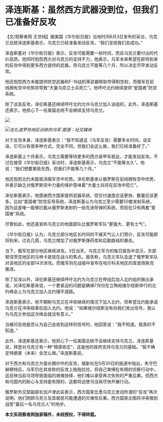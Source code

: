 

# 泽连斯基：虽然西方武器没到位，但我们已准备好反攻

【文/观察者网 王世纯】据美国《华尔街日报》当地时间6月3日发布的采访，乌克兰总统泽连斯基表示，乌克兰已经准备发动反攻，“我们坚信我们会成功。”

泽连斯基对《华尔街日报》表示，反攻可能需要一些时间，而且乌克兰要付出的代价高昂。他同时抱怨西方对乌克兰的支持不力，他表示，乌军本来希望在即将到来的反攻中得到更多西方提供的武器，但乌克兰不能等几个月，所以决定尽早发动反攻。

他还抱怨西方未能提供防空武器和F-16战机等武器帮助夺得制空权，而俄军在前线拥有空中优势将导致“大量乌克兰士兵死亡”。他呼吁北约继续提供“爱国者”防空系统。

除了谈及反攻，泽伦斯基还继续呼吁北约允许乌克兰加入该组织。此外，泽连斯基还表示，他担心下一任美国总统不会继续支持乌克兰。

![](https://inews.gtimg.com/newsapp_bt/0/15802898478/1000)

![](https://inews.gtimg.com/newsapp_bt/0/15802898479/1000)_在扎波罗热地区训练的乌军
图源：社交媒体_

对于反攻本身，泽连斯基表示：“我不知道这（乌军反攻）需要多长时间。说实话，它可以有很多种方式，完全不同。但我们会这么做，我们已经准备好了。”

泽连斯基上个月表示，乌克兰需要等待更多的西方装甲车抵达，才能发动反攻。不过在接受《华尔街日报》采访时，泽连斯基表示，乌克兰“不能等太久”。他说：“我们想要某些东西，但我们不能等几个月。”

他还抱怨北约未能抵消俄军空中优势。泽伦斯基承认俄罗斯在前线拥有空中优势，并表示缺乏对俄罗斯空中力量的保护意味着“大量士兵将在反攻中死亡”。

泽伦斯基表示，他感谢西方国家提供武器系统，但交付速度应该更快，数量应该更多。比如“爱国者”防空反导系统，泽连斯基认为乌克兰至少需要50套发射系统，因为这是唯一能够拦截从俄罗斯发射的一些先进导弹的系统，而现在只有两套“爱国者”系统。

尽管如此，他还是宣称乌克兰的地面部队比俄罗斯军队“更强大、更有士气”。

《华尔街日报》认为，乌克兰部分地区长时间的干燥天气让人们预计，反攻可能即将到来。过去几周，乌克兰增加了对俄罗斯弹药库和后勤路线的袭击。

当下，俄军在部分地区继续进攻。3日当天，乌克兰军方的每日报告中显示，东部顿涅茨克地区的马林卡是现在战斗的焦点。报告称，乌克兰军队击退了俄罗斯军队对该地区的全部14次进攻。而俄军则在战报中宣布在哈尔科夫地区的库皮扬斯克推进。

除了反攻以外，泽伦斯基还继续呼吁北约为乌克兰在停战后加入北约组织做出承诺。对泽伦斯基来说，一个更紧迫的问题是确保7月份在立陶宛维尔纽斯举行的北约峰会上为乌克兰加入北约铺平道路。

泽连斯基表示，他不期盼乌克兰在冲突继续的情况下加入北约，但希望北约能承诺乌克兰在冲突结束后加入北约。他说：“如果维尔纽斯没有向我们发出信号，我认为乌克兰参加这次峰会就没有意义。”

当被问及他是否认为自己会收到这样的信号时，他回答说：“我不知道。我真的不知道。”

此外，泽连斯基还表示，他担心下一任美国总统不会继续支持乌克兰。泽连斯基说，拜登对乌克兰有一种“情感依恋”，这是他的政府支持乌克兰的基础。“我不确定特朗普（未来）会怎么做。”泽连斯基说。

对于西方和乌克兰方面长期炒作的反攻，俄新社在5月30日的报道中指出，失守巴赫穆特后，乌军仍在其宣称的反攻上拖拖拉拉，将自己束缚在有限的侦察行动中，这反映当前乌领导层面临的艰难抉择，他们难以承受再次失败的严重后果。但西方和乌国内的耐心与支持是有限的，这都将迫使乌当局尽快开展行动。

俄罗斯外交部副部长加卢津此前表示，西方国家怂恿乌克兰发动所谓的“反攻”再次说明，他们罔顾乌克兰及其居民可能遭遇的灾难性后果。西方国家企图将冲突推到战至“最后一名乌克兰人”的地步。

**本文系观察者网独家稿件，未经授权，不得转载。**

